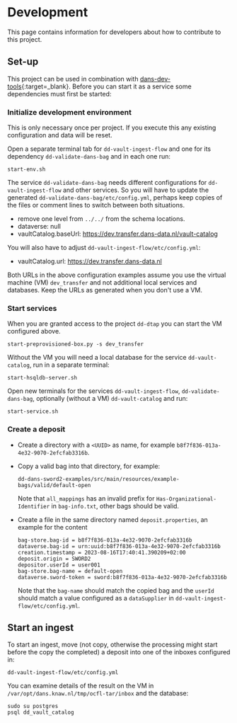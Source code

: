 Development
===========
This page contains information for developers about how to contribute to this project.

Set-up
------
This project can be used in combination with  [dans-dev-tools]{:target=_blank}. Before you can start it as a service
some dependencies must first be started:

### Initialize development environment

This is only necessary once per project. If you execute this any existing configuration and data will be reset.

Open a separate terminal tab for `dd-vault-ingest-flow` and one for its dependency `dd-validate-dans-bag` and in each one run:

```commandline
start-env.sh
```

The service `dd-validate-dans-bag` needs different configurations for `dd-vault-ingest-flow` and other services. 
So you will have to update the generated `dd-validate-dans-bag/etc/config.yml`,
perhaps keep copies of the files or comment lines to switch between both situations.

* remove one level from `../../` from the schema locations.
* dataverse: null
* vaultCatalog.baseUrl: https://dev.transfer.dans-data.nl/vault-catalog

You will also have to adjust `dd-vault-ingest-flow/etc/config.yml`:

* vaultCatalog.url: https://dev.transfer.dans-data.nl

Both URLs in the above configuration examples assume you use the virtual machine (VM) `dev_transfer` and not additional local services and databases.
Keep the URLs as generated when you don't use a VM.

### Start services

When you are granted access to the project `dd-dtap` you can start the VM configured above.

```commandline
start-preprovisioned-box.py -s dev_transfer
```

Without the VM you will need a local database for the service `dd-vault-catalog`, run in a separate terminal:

```commandline
start-hsqldb-server.sh
```

Open new terminals for the services `dd-vault-ingest-flow`, `dd-validate-dans-bag`, optionally (without a VM) `dd-vault-catalog` and run:

```commandline
start-service.sh
```

### Create a deposit

* Create a directory with a `<UUID>` as name, for example `b8f7f836-013a-4e32-9070-2efcfab3316b`.
* Copy a valid bag into that directory, for example:

      dd-dans-sword2-examples/src/main/resources/example-bags/valid/default-open

  Note that `all_mappings` has an invalid prefix for `Has-Organizational-Identifier` in `bag-info.txt`,
  other bags should be valid.

* Create a file in the same directory named `deposit.properties`, an example for the content

      bag-store.bag-id = b8f7f836-013a-4e32-9070-2efcfab3316b
      dataverse.bag-id = urn:uuid:b8f7f836-013a-4e32-9070-2efcfab3316b
      creation.timestamp = 2023-08-16T17:40:41.390209+02:00
      deposit.origin = SWORD2
      depositor.userId = user001
      bag-store.bag-name = default-open
      dataverse.sword-token = sword:b8f7f836-013a-4e32-9070-2efcfab3316b

  Note that the `bag-name` should match the copied bag and the `userId` should match a value configured as a `dataSupplier` in `dd-vault-ingest-flow/etc/config.yml`.

## Start an ingest

To start an ingest, move (not copy, otherwise the processing might start before the copy the completed)
a deposit into one of the inboxes configured in:

    dd-vault-ingest-flow/etc/config.yml

You can examine details of the result on the VM in `/var/opt/dans.knaw.nl/tmp/ocfl-tar/inbox`
and the database: 

    sudo su postgres
    psql dd_vault_catalog

[dans-dev-tools]: https://github.com/DANS-KNAW/dans-dev-tools#dans-dev-tools
